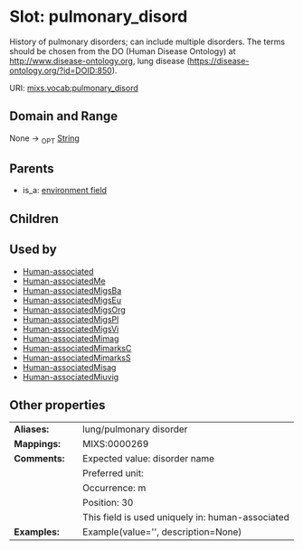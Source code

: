 
# Slot: pulmonary_disord


History of pulmonary disorders; can include multiple disorders. The terms should be chosen from the DO (Human Disease Ontology) at http://www.disease-ontology.org, lung disease (https://disease-ontology.org/?id=DOID:850).

URI: [mixs.vocab:pulmonary_disord](https://w3id.org/mixs/vocab/pulmonary_disord)


## Domain and Range

None ->  <sub>OPT</sub> [String](types/String.md)

## Parents

 *  is_a: [environment field](environment_field.md)

## Children


## Used by

 * [Human-associated](Human-associated.md)
 * [Human-associatedMe](Human-associatedMe.md)
 * [Human-associatedMigsBa](Human-associatedMigsBa.md)
 * [Human-associatedMigsEu](Human-associatedMigsEu.md)
 * [Human-associatedMigsOrg](Human-associatedMigsOrg.md)
 * [Human-associatedMigsPl](Human-associatedMigsPl.md)
 * [Human-associatedMigsVi](Human-associatedMigsVi.md)
 * [Human-associatedMimag](Human-associatedMimag.md)
 * [Human-associatedMimarksC](Human-associatedMimarksC.md)
 * [Human-associatedMimarksS](Human-associatedMimarksS.md)
 * [Human-associatedMisag](Human-associatedMisag.md)
 * [Human-associatedMiuvig](Human-associatedMiuvig.md)

## Other properties

|  |  |  |
| --- | --- | --- |
| **Aliases:** | | lung/pulmonary disorder |
| **Mappings:** | | MIXS:0000269 |
| **Comments:** | | Expected value: disorder name |
|  | | Preferred unit:  |
|  | | Occurrence: m |
|  | | Position: 30 |
|  | | This field is used uniquely in: human-associated |
| **Examples:** | | Example(value='', description=None) |

